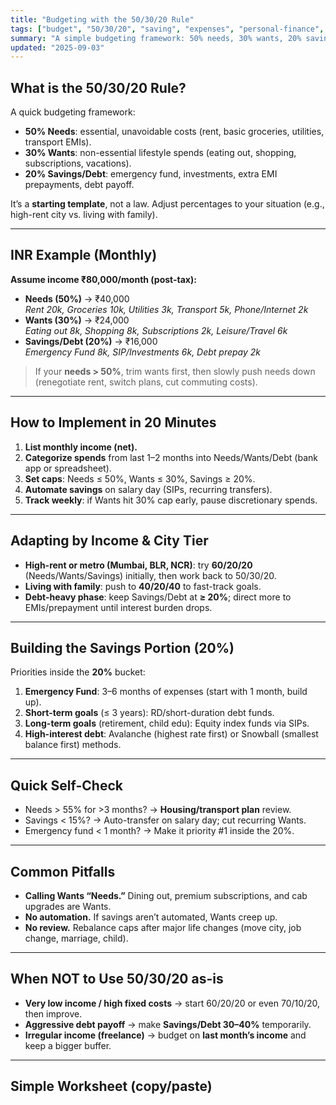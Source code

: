 ```yaml
---
title: "Budgeting with the 50/30/20 Rule"
tags: ["budget", "50/30/20", "saving", "expenses", "personal-finance", "india"]
summary: "A simple budgeting framework: 50% needs, 30% wants, 20% savings/debt. Includes INR examples, when to use it, and how to adapt by income."
updated: "2025-09-03"
---
```


## What is the 50/30/20 Rule?
A quick budgeting framework:
- **50% Needs**: essential, unavoidable costs (rent, basic groceries, utilities, transport EMIs).
- **30% Wants**: non-essential lifestyle spends (eating out, shopping, subscriptions, vacations).
- **20% Savings/Debt**: emergency fund, investments, extra EMI prepayments, debt payoff.

It’s a **starting template**, not a law. Adjust percentages to your situation (e.g., high-rent city vs. living with family).

---

## INR Example (Monthly)
**Assume income ₹80,000/month (post-tax):**
- **Needs (50%)** → ₹40,000  
  _Rent 20k, Groceries 10k, Utilities 3k, Transport 5k, Phone/Internet 2k_
- **Wants (30%)** → ₹24,000  
  _Eating out 8k, Shopping 8k, Subscriptions 2k, Leisure/Travel 6k_
- **Savings/Debt (20%)** → ₹16,000  
  _Emergency Fund 8k, SIP/Investments 6k, Debt prepay 2k_

> If your **needs > 50%**, trim wants first, then slowly push needs down (renegotiate rent, switch plans, cut commuting costs).

---

## How to Implement in 20 Minutes
1. **List monthly income (net).**
2. **Categorize spends** from last 1–2 months into Needs/Wants/Debt (bank app or spreadsheet).
3. **Set caps**: Needs ≤ 50%, Wants ≤ 30%, Savings ≥ 20%.
4. **Automate savings** on salary day (SIPs, recurring transfers).  
5. **Track weekly**: if Wants hit 30% cap early, pause discretionary spends.

---

## Adapting by Income & City Tier
- **High-rent or metro (Mumbai, BLR, NCR)**: try **60/20/20** (Needs/Wants/Savings) initially, then work back to 50/30/20.
- **Living with family**: push to **40/20/40** to fast-track goals.
- **Debt-heavy phase**: keep Savings/Debt at **≥ 20%**; direct more to EMIs/prepayment until interest burden drops.

---

## Building the Savings Portion (20%)
Priorities inside the **20%** bucket:
1. **Emergency Fund**: 3–6 months of expenses (start with 1 month, build up).
2. **Short-term goals** (≤ 3 years): RD/short-duration debt funds.
3. **Long-term goals** (retirement, child edu): Equity index funds via SIPs.
4. **High-interest debt**: Avalanche (highest rate first) or Snowball (smallest balance first) methods.

---

## Quick Self-Check
- Needs > 55% for >3 months? → **Housing/transport plan** review.
- Savings < 15%? → Auto-transfer on salary day; cut recurring Wants.
- Emergency fund < 1 month? → Make it priority #1 inside the 20%.

---

## Common Pitfalls
- **Calling Wants “Needs.”** Dining out, premium subscriptions, and cab upgrades are Wants.  
- **No automation.** If savings aren’t automated, Wants creep up.  
- **No review.** Rebalance caps after major life changes (move city, job change, marriage, child).

---

## When NOT to Use 50/30/20 as-is
- **Very low income / high fixed costs** → start 60/20/20 or even 70/10/20, then improve.
- **Aggressive debt payoff** → make **Savings/Debt 30–40%** temporarily.
- **Irregular income (freelance)** → budget on **last month’s income** and keep a bigger buffer.

---

## Simple Worksheet (copy/paste)
